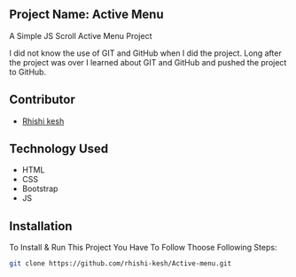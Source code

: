 <h2>Project Name: Active Menu</h2>
<p>A Simple JS Scroll Active Menu Project</p>
<p>I did not know the use of GIT and GitHub when I did the project. Long after the project was over I learned about GIT and GitHub and pushed the project to GitHub.</p>

## Contributor

-   <a href="https://github.com/rhishi-kesh" target="_blank">Rhishi kesh</a>

## Technology Used

- HTML
- CSS
- Bootstrap
- JS

## Installation

To Install & Run This Project You Have To Follow Thoose Following Steps:

```sh
git clone https://github.com/rhishi-kesh/Active-menu.git
```
